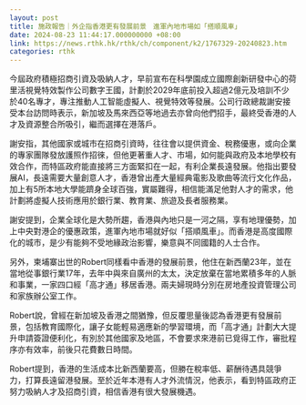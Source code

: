```yaml
---
layout: post
title: 施政報告｜外企指香港更有發展前景　進軍內地市場如「搭順風車」
date: 2024-08-23 11:44:17.000000000 +08:00
link: https://news.rthk.hk/rthk/ch/component/k2/1767329-20240823.htm
categories: rthk
---
```


今屆政府積極招商引資及吸納人才，早前宣布在科學園成立國際創新研發中心的荷里活視覺特效製作公司數字王國，計劃於2029年底前投入超過2億元及培訓不少於40名專才，專注推動人工智能虛擬人、視覺特效等發展。公司行政總裁謝安接受本台訪問時表示，新加坡及馬來西亞等地過去亦曾向他們招手，最終受香港的人才及資源整合所吸引，繼而選擇在港落戶。

謝安指，其他國家或城市在招商引資時，往往會以提供資金、稅務優惠，或向企業的專家團隊發放護照作招徠，但他更著重人才、市場，如何能與政府及本地學校有效合作，而特區政府能直接將三方面緊扣在一起，有利企業長遠發展。他指出要發展AI，長遠需要大量創意人才，香港曾出產大量經典電影及歌曲等流行文化作品，加上有5所本地大學能躋身全球百強，實屬難得，相信能滿足他對人才的需求，他計劃將虛擬人技術應用於銀行業、教育業、旅遊及長者服務業。

謝安提到，企業全球化是大勢所趨，香港與內地只是一河之隔，享有地理優勢，加上中央對港企的優惠政策，進軍內地市場就好似「搭順風車」。而香港是高度國際化的城市，是少有能夠不受地緣政治影響，樂意與不同國籍的人士合作。

另外，柬埔寨出世的Robert同樣看中香港的發展前景，他住在新西蘭23年，並在當地從事銀行業17年，去年中與來自廣州的太太，決定放棄在當地累積多年的人脈和事業，一家四口經「高才通」移居香港。兩夫婦現時分別在房地產投資管理公司和家族辦公室工作。

Robert說，曾經在新加坡及香港之間猶豫，但反覆思量後認為香港更有發展前景，包括教育國際化，讓子女能輕易適應新的學習環境，而「高才通」計劃大大提升申請簽證便利化，有別於其他國家及地區，不會要求來港前已覓得工作，審批程序亦有效率，前後只花費數日時間。

Robert提到，香港的生活成本比新西蘭要高，但勝在稅率低、薪酬待遇具競爭力，打算長遠留港發展。至於近年本港有人才外流情況，他表示，看到特區政府正努力吸納人才及招商引資，相信香港有很大發展機遇。
